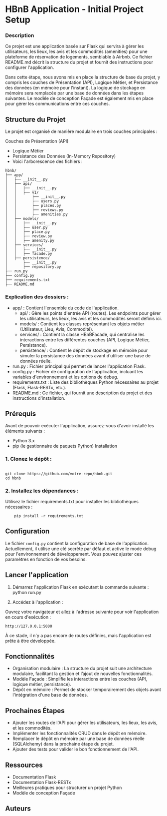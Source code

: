 # HBnB Application - Initial Project Setup

### Description
Ce projet est une application basée sur Flask qui servira à gérer les utilisateurs, les lieux, les avis et les commodités (amenities) pour une plateforme de réservation de logements, semblable à Airbnb. Ce fichier README.md décrit la structure du projet et fournit des instructions pour configurer l'application.

Dans cette étape, nous avons mis en place la structure de base du projet, y compris les couches de Présentation (API), Logique Métier, et Persistance des données (en mémoire pour l'instant). La logique de stockage en mémoire sera remplacée par une base de données dans les étapes suivantes. Le modèle de conception Façade est également mis en place pour gérer les communications entre ces couches.

## Structure du Projet
Le projet est organisé de manière modulaire en trois couches principales :

Couches de Présentation (API)
- Logique Métier
- Persistance des Données (In-Memory Repository)
- Voici l'arborescence des fichiers :

```text
hbnb/
├── app/
│   ├── __init__.py
│   ├── api/
│   │   ├── __init__.py
│   │   ├── v1/
│   │       ├── __init__.py
│   │       ├── users.py
│   │       ├── places.py
│   │       ├── reviews.py
│   │       ├── amenities.py
│   ├── models/
│   │   ├── __init__.py
│   │   ├── user.py
│   │   ├── place.py
│   │   ├── review.py
│   │   ├── amenity.py
│   ├── services/
│   │   ├── __init__.py
│   │   ├── facade.py
│   ├── persistence/
│       ├── __init__.py
│       ├── repository.py
├── run.py
├── config.py
├── requirements.txt
├── README.md
```

### Explication des dossiers :
- app/ : Contient l'ensemble du code de l'application.
    - api/ : Gère les points d'entrée API (routes). Les endpoints pour gérer les utilisateurs, les lieux, les avis et les commodités seront définis ici.
    - models/ : Contient les classes représentant les objets métier (Utilisateur, Lieu, Avis, Commodité).
    - services/ : Contient la classe HBnBFacade, qui centralise les interactions entre les différentes couches (API, Logique Métier, Persistance).
    - persistence/ : Contient le dépôt de stockage en mémoire pour simuler la persistance des données avant d’utiliser une base de données réelle.
- run.py : Fichier principal qui permet de lancer l'application Flask.
- config.py : Fichier de configuration de l'application, incluant les variables d'environnement et les options de debug.
- requirements.txt : Liste des bibliothèques Python nécessaires au projet (Flask, Flask-RESTx, etc.).
- README.md : Ce fichier, qui fournit une description du projet et des instructions d'installation.

## Prérequis
Avant de pouvoir exécuter l'application, assurez-vous d'avoir installé les éléments suivants :

- Python 3.x
- pip (le gestionnaire de paquets Python)
Installation
### 1. Clonez le dépôt :
```

git clone https://github.com/votre-repo/hbnb.git
cd hbnb

```

### 2. Installez les dépendances :

Utilisez le fichier requirements.txt pour installer les bibliothèques nécessaires :
```
    pip install -r requirements.txt

```

## Configuration
Le fichier `config.py` contient la configuration de base de l'application. Actuellement, il utilise une clé secrète par défaut et active le mode debug pour l'environnement de développement. Vous pouvez ajuster ces paramètres en fonction de vos besoins.

## Lancer l'application

1. Démarrez l'application Flask en exécutant la commande suivante :
python run.py

2. Accédez à l'application :

Ouvrez votre navigateur et allez à l'adresse suivante pour voir l'application en cours d'exécution :
```
http://127.0.0.1:5000
```

À ce stade, il n'y a pas encore de routes définies, mais l'application est prête à être développée.

## Fonctionnalités
- Organisation modulaire : La structure du projet suit une architecture modulaire, facilitant la gestion et l’ajout de nouvelles fonctionnalités.
- Modèle Façade : Simplifie les interactions entre les couches (API, logique métier, persistance).
- Dépôt en mémoire : Permet de stocker temporairement des objets avant l'intégration d'une base de données.

## Prochaines Étapes
- Ajouter les routes de l'API pour gérer les utilisateurs, les lieux, les avis, et les commodités.
- Implémenter les fonctionnalités CRUD dans le dépôt en mémoire.
- Remplacer le dépôt en mémoire par une base de données réelle (SQLAlchemy) dans la prochaine étape du projet.
- Ajouter des tests pour valider le bon fonctionnement de l'API.

## Ressources
- Documentation Flask
- Documentation Flask-RESTx
- Meilleures pratiques pour structurer un projet Python
- Modèle de conception Façade

## Auteurs





